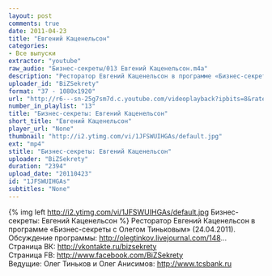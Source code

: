 ```yaml
---
layout: post
comments: true
date: 2011-04-23
title: "Евгений Каценельсон"
categories:
- Все выпуски
extractor: "youtube"
raw_audio: "Бизнес-секреты/013 Евгений Каценельсон.m4a"
description: "Ресторатор Евгений Каценельсон в программе «Бизнес-секреты с Олегом Тиньковым» (24.04.2011).\nОбсуждение программы: http://olegtinkov.livejournal.com/148...\nСтраница ВК: http://vkontakte.ru/bizsekrety\nСтраница FB: http://www.facebook.com/BiZSekrety\nВедущие: Олег Тиньков и Олег Анисимов: http://www.tcsbank.ru"
uploader_id: "BiZSekrety"
format: "37 - 1080x1920"
url: "http://r6---sn-25g7sm7d.c.youtube.com/videoplayback?ipbits=8&ratebypass=yes&expire=1362866887&sver=3&upn=XWOHEFrxqrI&source=youtube&itag=37&key=yt1&mt=1362843856&ip=92.255.182.31&mv=m&fexp=906377%2C900504%2C923119%2C916713%2C916626%2C920704%2C912806%2C902000%2C919512%2C929901%2C913605%2C925006%2C906938%2C931202%2C931401%2C908529%2C930803%2C920201%2C930101%2C930603%2C906834%2C926403&ms=au&newshard=yes&cp=U0hVR1hRVF9NUUNONV9QS1hJOk04RlpFTHJnS0l2&id=d49152594207180b&sparams=cp%2Cid%2Cip%2Cipbits%2Citag%2Cratebypass%2Csource%2Cupn%2Cexpire&signature=8FB516CC26E60DA1EF13A5D3C4321FAD14BD32B7.3AE985DC145C1A935B7BA65F43FC7D8D1EB6774C"
number_in_playlist: "13"
title: "Бизнес-секреты: Евгений Каценельсон"
short_title: "Евгений Каценельсон"
player_url: "None"
thumbnail: "http://i2.ytimg.com/vi/1JFSWUIHGAs/default.jpg"
ext: "mp4"
stitle: "Бизнес-секреты: Евгений Каценельсон"
uploader: "BiZSekrety"
duration: "2394"
upload_date: "20110423"
id: "1JFSWUIHGAs"
subtitles: "None"
---
```


{% img left http://i2.ytimg.com/vi/1JFSWUIHGAs/default.jpg Бизнес-секреты: Евгений Каценельсон %}
Ресторатор Евгений Каценельсон в программе «Бизнес-секреты с Олегом Тиньковым» (24.04.2011).  
Обсуждение программы: http://olegtinkov.livejournal.com/148...  
Страница ВК: http://vkontakte.ru/bizsekrety  
Страница FB: http://www.facebook.com/BiZSekrety  
Ведущие: Олег Тиньков и Олег Анисимов: http://www.tcsbank.ru